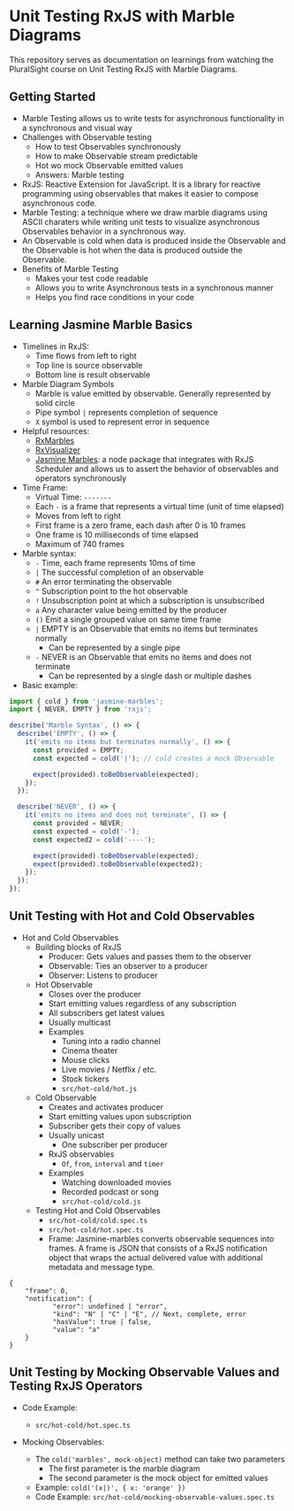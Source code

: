 # Unit Testing RxJS with Marble Diagrams
This repository serves as documentation on learnings from watching the PluralSight course on Unit Testing RxJS with Marble Diagrams.

## Getting Started
* Marble Testing allows us to write tests for asynchronous functionality in a synchronous and visual way
* Challenges with Observable testing
  * How to test Observables synchronously
  * How to make Observable stream predictable
  * Hot wo mock Observable emitted values
  * Answers: Marble testing
* RxJS: Reactive Extension for JavaScript. It is a library for reactive programming using observables that makes it
  easier to compose asynchronous code.
* Marble Testing: a technique where we draw marble diagrams using ASCII charaters while writing unit tests to visualize
  asynchronous Observables behavior in a synchronous way.
* An Observable is cold when data is produced inside the Observable and the Observable is hot when the data is produced 
  outside the Observable.
* Benefits of Marble Testing
  * Makes your test code readable
  * Allows you to write Asynchronous tests in a synchronous manner
  * Helps you find race conditions in your code
 
## Learning Jasmine Marble Basics
* Timelines in RxJS:
  * Time flows from left to right
  * Top line is source observable
  * Bottom line is result observable
* Marble Diagram Symbols
  * Marble is value emitted by observable. Generally represented by solid circle
  * Pipe symbol `|` represents completion of sequence
  * `X` symbol is used to represent error in sequence
* Helpful resources:
  * [RxMarbles](https://rxmarbles.com/)
  * [RxVisualizer](https://rxviz.com/)
  * [Jasmine Marbles](https://www.npmjs.com/package/jasmine-marbles): a node package that integrates with RxJS Scheduler
   and allows us to assert the behavior of observables and operators synchronously
* Time Frame:
  * Virtual Time: `-------`
  * Each `-` is a frame that represents a virtual time (unit of time elapsed)
  * Moves from left to right
  * First frame is a zero frame, each dash after 0 is 10 frames
  * One frame is 10 milliseconds of time elapsed
  * Maximum of 740 frames
* Marble syntax:
  * `-` Time, each frame represents 10ms of time
  * `|` The successful completion of an observable
  * `#` An error terminating the observable
  * `^` Subscription point to the hot observable
  * `!` Unsubscription point at which a subscription is unsubscribed
  * `a` Any character value being emitted by the producer
  * `()` Emit a single grouped value on same time frame
  * `|` EMPTY is an Observable that emits no items but terminates normally
    * Can be represented by a single pipe
  * `-` NEVER is an Observable that emits no items and does not terminate
    * Can be represented by a single dash or multiple dashes
* Basic example:

```javascript
import { cold } from 'jasmine-marbles';
import { NEVER, EMPTY } from 'rxjs';

describe('Marble Syntax', () => {
  describe('EMPTY', () => {
    it('emits no items but terminates normally', () => {
      const provided = EMPTY;
      const expected = cold('|'); // cold creates a mock Observable

      expect(provided).toBeObservable(expected);
    });
  });

  describe('NEVER', () => {
    it('emits no items and does not terminate', () => {
      const provided = NEVER;
      const expected = cold('-');
      const expected2 = cold('----');

      expect(provided).toBeObservable(expected);
      expect(provided).toBeObservable(expected2);
    });
  });
});
```

## Unit Testing with Hot and Cold Observables

* Hot and Cold Observables
  * Building blocks of RxJS
    * Producer: Gets values and passes them to the observer
    * Observable: Ties an observer to a producer
    * Observer: Listens to producer
  * Hot Observable
    * Closes over the producer
    * Start emitting values regardless of any subscription
    * All subscribers get latest values
    * Usually multicast
    * Examples
      * Tuning into a radio channel
      * Cinema theater
      * Mouse clicks
      * Live movies / Netflix / etc.
      * Stock tickers
      * `src/hot-cold/hot.js`
  * Cold Observable
    * Creates and activates producer
    * Start emitting values upon subscription
    * Subscriber gets their copy of values
    * Usually unicast
      * One subscriber per producer
    * RxJS observables
      * `Of`, `from`, `interval` and `timer`
    * Examples
      * Watching downloaded movies
      * Recorded podcast or song
      * `src/hot-cold/cold.js`
  * Testing Hot and Cold Observables
    * `src/hot-cold/cold.spec.ts`
    * `src/hot-cold/hot.spec.ts`
    * Frame: Jasmine-marbles converts observable sequences into frames. A frame is JSON that consists of a RxJS notification object that wraps the actual delivered value with additional metadata and message type.
```
{
    "frame": 0,
    "notification": {
           "error": undefined | "error",
           "kind": "N" | "C" | "E", // Next, complete, error
           "hasValue": true | false,
           "value": "a"
    }
}
```

## Unit Testing by Mocking Observable Values and Testing RxJS Operators

* Code Example:
  * `src/hot-cold/hot.spec.ts`
  
* Mocking Observables:
  * The `cold('marbles', mock-object)` method can take two parameters 
    * The first parameter is the marble diagram
    * The second parameter is the mock object for emitted values
  * Example: `cold('(x|)', { x: 'orange' })`
  * Code Example: `src/hot-cold/mocking-observable-values.spec.ts`

